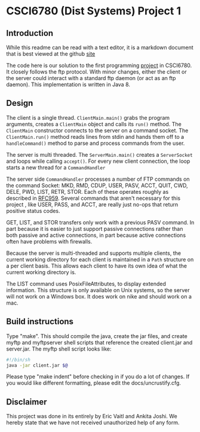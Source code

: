 # CSCI6780 (Dist Systems) Project 1

## Introduction

While this readme can be read with a text editor, it is a markdown
document that is best viewed at the github
[site](https://github.com/evaitl/6780proj1)

The code here is our solution to the first programming
[project](./docs/Programming-Project1.pdf) in CSCI6780.  It closely
follows the ftp protocol. With minor changes, either the client or the
server could interact with a standard ftp daemon (or act as an ftp
daemon). This implementation is written in Java 8.



## Design

The client is a single thread.  `ClientMain.main()` grabs the program
arguments, creates a `ClientMain` object and calls its `run()`
method. The `ClientMain` constructor connects to the server on a
command socket.  The `ClientMain.run()` method reads lines from stdin
and hands them off to a `handleCommand()` method to parse and process
commands from the user.


The server is multi threaded. The `ServerMain.main()` creates a
`ServerSocket` and loops while calling `accept()`. For every new
client connection, the loop starts a new thread for a `CommandHandler`

The server side `CommandHandler` processes a number of FTP commands on
the command Socket: MKD, RMD, CDUP, USER, PASV, ACCT, QUIT, CWD, DELE,
PWD, LIST, RETR, STOR. Each of these operates roughly as described in
[RFC959](https://tools.ietf.org/html/rfc959). Several commands that
aren't necessary for this project , like USER, PASS, and ACCT, are really
just no-ops that return positive status codes.

GET, LIST, and STOR transfers only work with a previous PASV
command. In part because it is easier to just support passive
connections rather than both passive and active connections, in part
because active connections often have problems with firewalls. 

Because the server is multi-threaded and supports multiple clients,
the current working directory for each client is maintained in a
`Path` structure on a per client basis. This allows each client to
have its own idea of what the current working directory is.

The LIST command uses PosixFileAttributes, to display extended
information. This structure is only available on Unix systems, so the
server will not work on a Windows box.  It does work on nike and
should work on a mac.

## Build instructions

Type "make". This should compile the java, create the jar files, and
create myftp and myftpserver shell scripts that reference the created
client.jar and server.jar. The myftp shell script looks like:

```bash
#!/bin/sh
java -jar client.jar $@
```


Please type "make indent" before checking in if you do a lot of changes. If
you would like different formatting, please edit the docs/uncrustify.cfg. 


## Disclaimer

This project was done in its entirely by Eric Vaitl and Ankita
Joshi. We hereby state that we have not received unauthorized help of
any form.
